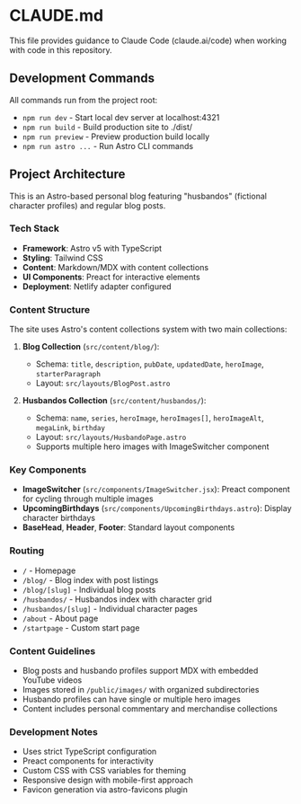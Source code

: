 # CLAUDE.md

This file provides guidance to Claude Code (claude.ai/code) when working with code in this repository.

## Development Commands

All commands run from the project root:

- `npm run dev` - Start local dev server at localhost:4321
- `npm run build` - Build production site to ./dist/
- `npm run preview` - Preview production build locally
- `npm run astro ...` - Run Astro CLI commands

## Project Architecture

This is an Astro-based personal blog featuring "husbandos" (fictional character profiles) and regular blog posts.

### Tech Stack
- **Framework**: Astro v5 with TypeScript
- **Styling**: Tailwind CSS
- **Content**: Markdown/MDX with content collections
- **UI Components**: Preact for interactive elements
- **Deployment**: Netlify adapter configured

### Content Structure

The site uses Astro's content collections system with two main collections:

1. **Blog Collection** (`src/content/blog/`):
   - Schema: `title`, `description`, `pubDate`, `updatedDate`, `heroImage`, `starterParagraph`
   - Layout: `src/layouts/BlogPost.astro`

2. **Husbandos Collection** (`src/content/husbandos/`):
   - Schema: `name`, `series`, `heroImage`, `heroImages[]`, `heroImageAlt`, `megaLink`, `birthday`
   - Layout: `src/layouts/HusbandoPage.astro`
   - Supports multiple hero images with ImageSwitcher component

### Key Components

- **ImageSwitcher** (`src/components/ImageSwitcher.jsx`): Preact component for cycling through multiple images
- **UpcomingBirthdays** (`src/components/UpcomingBirthdays.astro`): Display character birthdays
- **BaseHead**, **Header**, **Footer**: Standard layout components

### Routing

- `/` - Homepage
- `/blog/` - Blog index with post listings
- `/blog/[slug]` - Individual blog posts
- `/husbandos/` - Husbandos index with character grid
- `/husbandos/[slug]` - Individual character pages
- `/about` - About page
- `/startpage` - Custom start page

### Content Guidelines

- Blog posts and husbando profiles support MDX with embedded YouTube videos
- Images stored in `/public/images/` with organized subdirectories
- Husbando profiles can have single or multiple hero images
- Content includes personal commentary and merchandise collections

### Development Notes

- Uses strict TypeScript configuration
- Preact components for interactivity
- Custom CSS with CSS variables for theming
- Responsive design with mobile-first approach
- Favicon generation via astro-favicons plugin